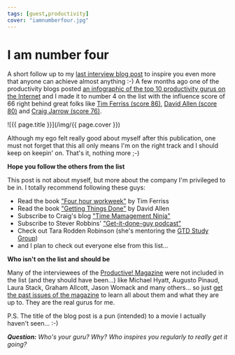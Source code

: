 ```yaml
---
tags: [guest,productivity]
cover: "iamnumberfour.jpg"
---
```


# I am number four

A short follow up to my [last interview blog post][in] to inspire you even more that anyone can achieve almost anything :-) A few months ago one of the productivity blogs posted [an infographic of the top 10 productivity gurus on the Internet][td] and I made it to number 4 on the list with the influence score of 66 right behind great folks like [Tim Ferriss (score 86)][t1], [David Allen (score 80)][t2] and [Craig Jarrow (score 76)][t3].

<!--More-->

![{{ page.title }}](/img/{{ page.cover }})

Although my ego felt really good about myself after this publication, one must not forget that this all only means I'm on the right track and I should keep on keepin' on. That's it, nothing more ;-)

**Hope you follow the others from the list**

This post is not about myself, but more about the company I'm privileged to be in. I totally recommend following these guys:

* Read the book ["Four hour workweek"][d1] by Tim Ferriss
* Read the book ["Getting Things Done"][d2] by David Allen
* Subscribe to Craig's blog ["Time Mamagement Ninja"][d3]
* Subscribe to Stever Robbins' ["Get-it-done-guy podcast"][d4]
* Check out Tara Rodden Robinson (she's mentoring the [GTD Study Group][d5])
* and I plan to check out everyone else from this list...

**Who isn't on the list and should be**

Many of the interviewees of the [Productive! Magazine][p] were not included in the list (and they should have been...) like Michael Hyatt, Augusto Pinaud, Laura Stack, Graham Allcott, Jason Womack and many others... so just [get the past issues of the magazine][p] to learn all about them and what they are up to. They are the real gurus for me.

P.S. The title of the blog post is a pun (intended) to a movie I actually haven't seen... :-)

***Question:** Who's your guru? Why? Who inspires you regularly to really get it going?*

[d1]: http://www.fourhourworkweek.com/
[d2]: http://www.amazon.com/Getting-Things-Done-Stress-Free-Productivity/dp/0142000280
[d3]: http://timemanagementninja.com/
[d4]: http://getitdone.quickanddirtytips.com/
[d5]: http://gtd-vsg.blogspot.com

[t1]: http://twitter.com/tferriss
[t2]: http://twitter.com/gtdguy
[t3]: http://twitter.com/tmninja

[n]: http://www.nozbe.com/
[ns]: http://www.nozbe.com/signup
[p]: http://www.productivemagazine.com/
[s]: http://www.michaelsliwinski.com/productive_show
[t]: http://twitter.com/MSliwinski
[i]: http://www.michaelsliwinski.com/tag/ipadonly
[e]: http://www.michaelsliwinski.com/how-i-use-evernote
[d]: http://db.tt/kD7Liux
[td]: http://biz30.timedoctor.com/the-productivity-gurus/
[in]: http://www.michaelsliwinski.com/interview

[n]: https://michael.gratis/nozbe